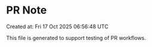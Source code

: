 # PR Note

Created at: Fri 17 Oct 2025 06:56:48 UTC

This file is generated to support testing of PR workflows.
